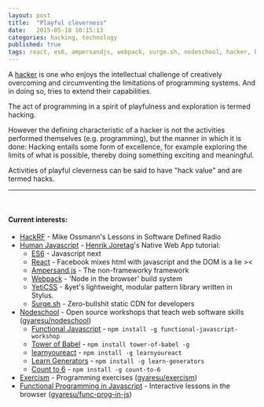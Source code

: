```yaml
---
layout: post
title:  "Playful cleverness"
date:   2015-05-18 10:15:13
categories: hacking, technology
published: true
tags: react, es6, ampersandjs, webpack, surge.sh, nodeschool, hacker, babel, exercism, fp, yeticss, humanjavascript, hackrf, technology, programming
---
```

A [hacker][hacker] is one who enjoys the intellectual challenge of creatively overcoming and circumventing the limitations of programming systems. And in doing so, tries to extend their capabilities.

The act of programming in a spirit of playfulness and exploration is termed hacking.

<!--more-->

However the defining characteristic of a hacker is not the activities performed themselves (e.g. programming), but the manner in which it is done: Hacking entails some form of excellence, for example exploring the limits of what is possible, thereby doing something exciting and meaningful.

Activities of playful cleverness can be said to have "hack value" and are termed hacks.

<hr>

<br />

#### Current interests:

* [HackRF][hackrf] - Mike Ossmann's Lessons in Software Defined Radio
* [Human Javascript][humanjs] - [Henrik Joretag][henrik]'s Native Web App tutorial:
  * [ES6][ES6] - Javascript next
  * [React][react] - Facebook mixes html with javascript and the DOM is a lie ><
  * [Ampersand.js][ampersandjs] - The non-frameworky framework
  * [Webpack][webpack] - 'Node in the browser' build system
  * [YetiCSS][yeticss] - &yet's lightweight, modular pattern library written in Stylus.
  * [Surge.sh][surge] - Zero-bullshit static CDN for developers
* [Nodeschool][nodeschool] - Open source workshops that teach web software skills ([gyaresu/nodeschool][nodeschool-repo])
  * [Functional Javascript][funcjs] - `npm install -g functional-javascript-workshop`
  * [Tower of Babel][babel] - `npm install tower-of-babel -g`
  * [learnyoureact][learnyoureact] - `npm install -g learnyoureact`
  * [Learn Generators][generators] - `npm install -g learn-generators`
  * [Count to 6][6] - `npm install -g count-to-6`
* [Exercism][exercism] - Programming exercises ([gyaresu/exercism][exercism-solutions])
* [Functional Programming in Javascript][funcprogjs] - Interactive lessons in the browser ([gyaresu/func-prog-in-js][funcsol])


[funcsol]:             https://github.com/gyaresu/func-prog-in-js
[funcprogjs]:          https://jhusain.github.io/learnrx/
[nodeschool-repo]:     https://github.com/gyaresu/nodeschool
[exercism-solutions]:  https://github.com/gyaresu/exercism
[exercism]:            http://exercism.io/
[6]:                   https://github.com/domenic/count-to-6
[generators]:          https://github.com/isRuslan/learn-generators
[learnyoureact]:       https://github.com/tako-black/learnyoureact
[babel]:               https://github.com/yosuke-furukawa/tower-of-babel
[funcjs]:              https://github.com/timoxley/functional-javascript-workshop
[ES6]:                 https://en.wikipedia.org/wiki/ECMAScript
[react]:               https://facebook.github.io/react/
[ampersandjs]:         http://ampersandjs.com/
[hacker]:              https://en.wikipedia.org/wiki/Hacker_%28programmer_subculture%29
[hackrf]:              https://greatscottgadgets.com/sdr/
[henrik]:              https://twitter.com/HenrikJoreteg
[humanjs]:             http://learn.humanjavascript.com/react-ampersand
[nodeschool]:          http://nodeschool.io
[webpack]:             http://webpack.github.io/
[yeticss]:             http://yeticss.com/
[surge]:               http://surge.sh/